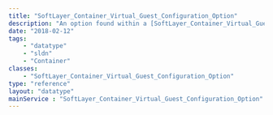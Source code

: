 ```yaml
---
title: "SoftLayer_Container_Virtual_Guest_Configuration_Option"
description: "An option found within a [SoftLayer_Container_Virtual_Guest_Configuration](/reference/datatypes/SoftLayer_Container_Virtual_Guest_Configuration) structure. "
date: "2018-02-12"
tags:
    - "datatype"
    - "sldn"
    - "Container"
classes:
    - "SoftLayer_Container_Virtual_Guest_Configuration_Option"
type: "reference"
layout: "datatype"
mainService : "SoftLayer_Container_Virtual_Guest_Configuration_Option"
---
```

